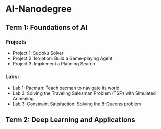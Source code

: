 # AI-Nanodegree

## Term 1: Foundations of AI

### Projects

* Project 1: Sudoku Solver
* Project 2: Isolation: Build a Game-playing Agent
* Project 3: Implement a Planning Search

### Labs:
* Lab 1: Pacman: Teach pacman to navigate its world.
* Lab 2: Solving the Traveling Salesman Problem (TSP) with Simulated Annealing
* Lab 3: Constraint Satisfaction: Solving the 8-Queens problem

## Term 2: Deep Learning and Applications
